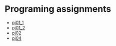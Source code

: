 # Programing assignments

* [pj01_1](https://github.com/ShuxianWang/Programing/blob/master/pj01_1.ipynb)
* [pj01_2](https://github.com/ShuxianWang/Programing/blob/master/pj01_2.ipynb)
* [pj02](https://github.com/ShuxianWang/Programing/blob/master/pj02.ipynb)
* [pj04](https://github.com/ShuxianWang/Programing/blob/master/pj04.ipynb)
